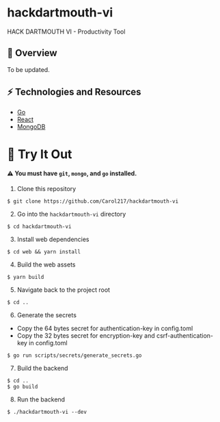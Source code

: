 # hackdartmouth-vi
HACK DARTMOUTH VI - Productivity Tool

## :pencil: Overview

To be updated.

## :zap: Technologies and Resources
- [Go](https://golang.org/)
- [React](https://reactjs.org/)
- [MongoDB](https://www.mongodb.com/)

# :balloon: Try It Out
#### :warning: You must have `git`, `mongo`, and `go` installed.

1. Clone this repository

```
$ git clone https://github.com/Carol217/hackdartmouth-vi
```

2. Go into the `hackdartmouth-vi` directory

```
$ cd hackdartmouth-vi
```

3. Install web dependencies

```
$ cd web && yarn install
```

4. Build the web assets

```
$ yarn build
```

5. Navigate back to the project root

```
$ cd ..
```

6. Generate the secrets

- Copy the 64 bytes secret for authentication-key in config.toml
- Copy the 32 bytes secret for encryption-key and csrf-authentication-key in config.toml

```
$ go run scripts/secrets/generate_secrets.go
```

7. Build the backend

```
$ cd ..
$ go build
```

8. Run the backend

```
$ ./hackdartmouth-vi --dev
```